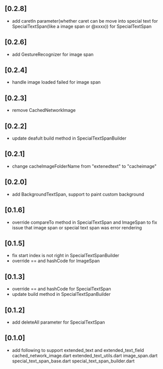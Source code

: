 ## [0.2.8]

* add caretIn parameter(whether caret can be move into special text for SpecialTextSpan(like a image span or @xxxx)) for SpecialTextSpan

## [0.2.6]

* add GestureRecognizer for image span 

## [0.2.4]

* handle image loaded failed for image span

## [0.2.3]

* remove CachedNetworkImage

## [0.2.2]

* update deafult build method in SpecialTextSpanBuilder

## [0.2.1]

* change cacheImageFolderName from "extenedtext" to "cacheimage"

## [0.2.0]

* add BackgroundTextSpan, support to paint custom background

## [0.1.6]

* override compareTo method in SpecialTextSpan and ImageSpan to
  fix issue that image span or special text span was error rendering

## [0.1.5]

* fix start index is not right in SpecialTextSpanBuilder
* override == and hashCode for ImageSpan

## [0.1.3]

* override == and hashCode for SpecialTextSpan
* update build method in SpecialTextSpanBuilder

## [0.1.2]

* add deleteAll parameter for SpecialTextSpan

## [0.1.0]

* add following to support extended_text and extended_text_field
  cached_network_image.dart
  extended_text_utils.dart
  image_span.dart
  special_text_span_base.dart
  special_text_span_builder.dart
